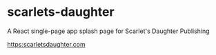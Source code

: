 # scarlets-daughter

A React single-page app splash page for Scarlet's Daughter Publishing

[https:scarletsdaughter.com](https:scarletsdaughter.com)
